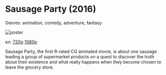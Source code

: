 # Sausage Party (2016)

Genres: animation, comedy, adventure, fantasy

![poster](http://image.tmdb.org/t/p/w500/w90cORtNWQAd2k93aFlIBbpQYTC.jpg)

en:
  [720p](magnet:?xt=urn:btih:8E9315892BAEAB83ACAF5DD1ACABB9792C2131C8&tr=udp://glotorrents.pw:6969/announce&tr=udp://tracker.opentrackr.org:1337/announce&tr=udp://torrent.gresille.org:80/announce&tr=udp://tracker.openbittorrent.com:80&tr=udp://tracker.coppersurfer.tk:6969&tr=udp://tracker.leechers-paradise.org:6969&tr=udp://p4p.arenabg.ch:1337&tr=udp://tracker.internetwarriors.net:1337)
  [1080p](magnet:?xt=urn:btih:C9161E8083130DBE9488E334D152F5063C279D03&tr=udp://glotorrents.pw:6969/announce&tr=udp://tracker.opentrackr.org:1337/announce&tr=udp://torrent.gresille.org:80/announce&tr=udp://tracker.openbittorrent.com:80&tr=udp://tracker.coppersurfer.tk:6969&tr=udp://tracker.leechers-paradise.org:6969&tr=udp://p4p.arenabg.ch:1337&tr=udp://tracker.internetwarriors.net:1337)
  


Sausage Party, the first R-rated CG animated movie, is about one sausage leading a group of supermarket products on a quest to discover the truth about their existence and what really happens when they become chosen to leave the grocery store.